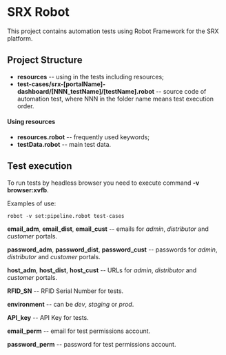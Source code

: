 # SRX Robot

This project contains automation tests using Robot Framework for the SRX platform.

## Project Structure

* **resources** --  using in the tests including resources;
* **test-cases/srx-[portalName]-dashboard/[NNN_testName]/[testName].robot** -- source code of automation test, where NNN in the folder name means test execution order.

#### Using resources

* **resources.robot** -- frequently used keywords;
* **testData.robot** -- main test data.

## Test execution

To run tests by headless browser you need to execute command **-v browser:xvfb**.

Examples of use:
```
robot -v set:pipeline.robot test-cases
```
**email_adm**, **email_dist**, **email_cust** -- emails for *admin*, *distributor* and *customer* portals.

**password_adm**, **password_dist**, **password_cust** -- passwords for *admin*, *distributor* and *customer* portals.

**host_adm**, **host_dist**, **host_cust** -- URLs for *admin*, *distributor* and *customer* portals.

**RFID_SN** -- RFID Serial Number for tests.

**environment** -- can be *dev*, *staging* or *prod*.

**API_key** -- API Key for tests.

**email_perm** -- email for test permissions account.

**password_perm** -- password for test permissions account.